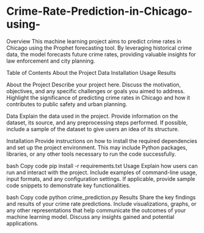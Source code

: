 # Crime-Rate-Prediction-in-Chicago-using-

Overview
This machine learning project aims to predict crime rates in Chicago using the Prophet forecasting tool. By leveraging historical crime data, the model forecasts future crime rates, providing valuable insights for law enforcement and city planning.

Table of Contents
About the Project
Data
Installation
Usage
Results

About the Project
Describe your project here. Discuss the motivation, objectives, and any specific challenges or goals you aimed to address. Highlight the significance of predicting crime rates in Chicago and how it contributes to public safety and urban planning.

Data
Explain the data used in the project. Provide information on the dataset, its source, and any preprocessing steps performed. If possible, include a sample of the dataset to give users an idea of its structure.

Installation
Provide instructions on how to install the required dependencies and set up the project environment. This may include Python packages, libraries, or any other tools necessary to run the code successfully.

bash
Copy code
pip install -r requirements.txt
Usage
Explain how users can run and interact with the project. Include examples of command-line usage, input formats, and any configuration settings. If applicable, provide sample code snippets to demonstrate key functionalities.

bash
Copy code
python crime_prediction.py
Results
Share the key findings and results of your crime rate predictions. Include visualizations, graphs, or any other representations that help communicate the outcomes of your machine learning model. Discuss any insights gained and potential applications.
